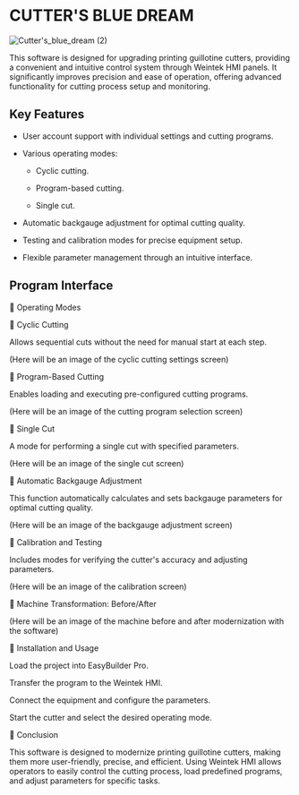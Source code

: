 # CUTTER'S BLUE DREAM

![Cutter's_blue_dream (2)](https://github.com/user-attachments/assets/2bad8593-e373-4fcc-ba93-fafadfbdb0a7)

This software is designed for upgrading printing guillotine cutters, providing a convenient and intuitive control system through Weintek HMI panels. It significantly improves precision and ease of operation, offering advanced functionality for cutting process setup and monitoring.




## Key Features

- User account support with individual settings and cutting programs.

- Various operating modes:

  - Cyclic cutting.

  - Program-based cutting.

  - Single cut.

- Automatic backgauge adjustment for optimal cutting quality.

- Testing and calibration modes for precise equipment setup.

- Flexible parameter management through an intuitive interface.

## Program Interface


🔹 Operating Modes

🔹 Cyclic Cutting

Allows sequential cuts without the need for manual start at each step.

(Here will be an image of the cyclic cutting settings screen)

🔹 Program-Based Cutting

Enables loading and executing pre-configured cutting programs.

(Here will be an image of the cutting program selection screen)

🔹 Single Cut

A mode for performing a single cut with specified parameters.

(Here will be an image of the single cut screen)

🔹 Automatic Backgauge Adjustment

This function automatically calculates and sets backgauge parameters for optimal cutting quality.

(Here will be an image of the backgauge adjustment screen)

🔹 Calibration and Testing

Includes modes for verifying the cutter's accuracy and adjusting parameters.

(Here will be an image of the calibration screen)

🔹 Machine Transformation: Before/After

(Here will be an image of the machine before and after modernization with the software)

🔹 Installation and Usage

Load the project into EasyBuilder Pro.

Transfer the program to the Weintek HMI.

Connect the equipment and configure the parameters.

Start the cutter and select the desired operating mode.

🔹 Conclusion

This software is designed to modernize printing guillotine cutters, making them more user-friendly, precise, and efficient. Using Weintek HMI allows operators to easily control the cutting process, load predefined programs, and adjust parameters for specific tasks.
